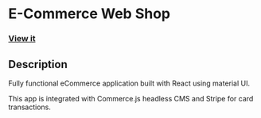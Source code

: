 # E-Commerce Web Shop

### [View it](https://ecommerce-js-web-shop.netlify.app/)

## Description

Fully functional eCommerce application built with React using material UI. 

This app is integrated with Commerce.js headless CMS and Stripe for card transactions.

